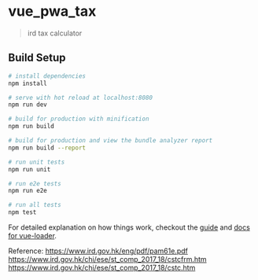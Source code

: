 # vue_pwa_tax

> ird tax calculator

## Build Setup

``` bash
# install dependencies
npm install

# serve with hot reload at localhost:8080
npm run dev

# build for production with minification
npm run build

# build for production and view the bundle analyzer report
npm run build --report

# run unit tests
npm run unit

# run e2e tests
npm run e2e

# run all tests
npm test
```

For detailed explanation on how things work, checkout the [guide](http://vuejs-templates.github.io/webpack/) and [docs for vue-loader](http://vuejs.github.io/vue-loader).




Reference:
https://www.ird.gov.hk/eng/pdf/pam61e.pdf
https://www.ird.gov.hk/chi/ese/st_comp_2017_18/cstcfrm.htm
https://www.ird.gov.hk/chi/ese/st_comp_2017_18/cstc.htm


